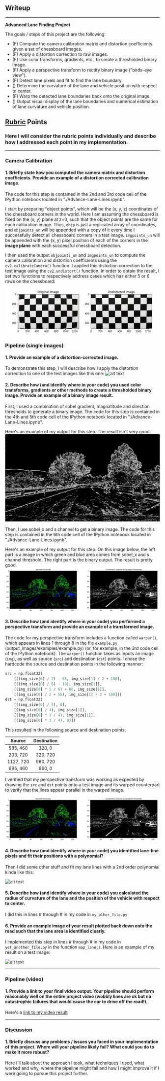 ## Writeup

---

**Advanced Lane Finding Project**

The goals / steps of this project are the following:

* (F) Compute the camera calibration matrix and distortion coefficients given a set of chessboard images.
* (F) Apply a distortion correction to raw images.
* (F) Use color transforms, gradients, etc., to create a thresholded binary image.
* (F) Apply a perspective transform to rectify binary image ("birds-eye view").
* (F) Detect lane pixels and fit to find the lane boundary.
* () Determine the curvature of the lane and vehicle position with respect to center.
* (F) Warp the detected lane boundaries back onto the original image.
* () Output visual display of the lane boundaries and numerical estimation of lane curvature and vehicle position.

[//]: # (Image References)

[image1]: ./output_images/writeup_undistorted_image.jpg "Undistorted"
[image2]: ./test_images/test1.jpg "Road Transformed"
[image3]: ./output_images/combined.jpg "Binary Example 1"
[image4]: ./output_images/writeup_combined_hls_image.jpg "Binary Example 2"
[image5]: ./examples/color_fit_lines.jpg "Fit Visual"
[image6]: ./examples/example_output.jpg "Output"
[video1]: ./project_video.mp4 "Video"

## [Rubric](https://review.udacity.com/#!/rubrics/571/view) Points

### Here I will consider the rubric points individually and describe how I addressed each point in my implementation.

---

### Camera Calibration

#### 1. Briefly state how you computed the camera matrix and distortion coefficients. Provide an example of a distortion corrected calibration image.

The code for this step is contained in the 2nd and 3rd code cell of the IPython notebook located in "./Advance-Lane-Lines.ipynb".

I start by preparing "object points", which will be the (x, y, z) coordinates of the chessboard corners in the world. Here I am assuming the chessboard is fixed on the (x, y) plane at z=0, such that the object points are the same for each calibration image.  Thus, `objp` is just a replicated array of coordinates, and `objpoints_un` will be appended with a copy of it every time I successfully detect all chessboard corners in a test image.  `imgpoints_un` will be appended with the (x, y) pixel position of each of the corners in the **image plane** with each successful chessboard detection.

I then used the output `objpoints_un` and `imgpoints_un` to compute the camera calibration and distortion coefficients using the `cv2.calibrateCamera()` function.  I applied this distortion correction to the test image using the `cv2.undistort()` function. In order to obtain the result, I set two functions to respectively address cases which has either 5 or 6 rows on the chessboard:

![alt text][image1]

### Pipeline (single images)

#### 1. Provide an example of a distortion-corrected image.

To demonstrate this step, I will describe how I apply the distortion correction to one of the test images like this one:
![alt text][image2]

#### 2. Describe how (and identify where in your code) you used color transforms, gradients or other methods to create a thresholded binary image.  Provide an example of a binary image result.

First, I used a combination of sobel gradient, magnatitude and direction thresholds to generate a binary image. The code for this step is contained in the 4th and 5th code cell of the IPython notebook located in "./Advance-Lane-Lines.ipynb".

Here's an example of my output for this step. The result isn't very good.
![alt text][image3]

Then, I use sobel_x and s channel to get a binary image. The code for this step is contained in the 6th code cell of the IPython notebook located in "./Advance-Lane-Lines.ipynb".

Here's an example of my output for this step. On this image below, the left part is a image in which green and blue area comes from sobel_x and s channel threshold. The right part is the binary output. The result is pretty good.
![alt text][image4]


#### 3. Describe how (and identify where in your code) you performed a perspective transform and provide an example of a transformed image.

The code for my perspective transform includes a function called `warper()`, which appears in lines 1 through 8 in the file `example.py` (output_images/examples/example.py) (or, for example, in the 3rd code cell of the IPython notebook).  The `warper()` function takes as inputs an image (`img`), as well as source (`src`) and destination (`dst`) points.  I chose the hardcode the source and destination points in the following manner:

```python
src = np.float32(
    [[(img_size[0] / 2) - 55, img_size[1] / 2 + 100],
    [((img_size[0] / 6) - 10), img_size[1]],
    [(img_size[0] * 5 / 6) + 60, img_size[1]],
    [(img_size[0] / 2 + 55), img_size[1] / 2 + 100]])
dst = np.float32(
    [[(img_size[0] / 4), 0],
    [(img_size[0] / 4), img_size[1]],
    [(img_size[0] * 3 / 4), img_size[1]],
    [(img_size[0] * 3 / 4), 0]])
```

This resulted in the following source and destination points:

| Source        | Destination   |
|:-------------:|:-------------:|
| 585, 460      | 320, 0        |
| 203, 720      | 320, 720      |
| 1127, 720     | 960, 720      |
| 695, 460      | 960, 0        |

I verified that my perspective transform was working as expected by drawing the `src` and `dst` points onto a test image and its warped counterpart to verify that the lines appear parallel in the warped image.

![alt text][image4]

#### 4. Describe how (and identify where in your code) you identified lane-line pixels and fit their positions with a polynomial?

Then I did some other stuff and fit my lane lines with a 2nd order polynomial kinda like this:

![alt text][image5]

#### 5. Describe how (and identify where in your code) you calculated the radius of curvature of the lane and the position of the vehicle with respect to center.

I did this in lines # through # in my code in `my_other_file.py`

#### 6. Provide an example image of your result plotted back down onto the road such that the lane area is identified clearly.

I implemented this step in lines # through # in my code in `yet_another_file.py` in the function `map_lane()`.  Here is an example of my result on a test image:

![alt text][image6]

---

### Pipeline (video)

#### 1. Provide a link to your final video output.  Your pipeline should perform reasonably well on the entire project video (wobbly lines are ok but no catastrophic failures that would cause the car to drive off the road!).

Here's a [link to my video result](./project_video.mp4)

---

### Discussion

#### 1. Briefly discuss any problems / issues you faced in your implementation of this project.  Where will your pipeline likely fail?  What could you do to make it more robust?

Here I'll talk about the approach I took, what techniques I used, what worked and why, where the pipeline might fail and how I might improve it if I were going to pursue this project further.
